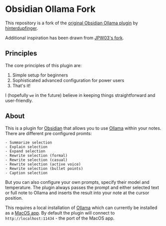 # Obsidian Ollama Fork

This repository is a fork of the [original Obsidian Ollama plugin](https://github.com/hinterdupfinger/obsidian-ollama) by [hinterdupfinger](https://github.com/hinterdupfinger).

Additional inspiration has been drawn from [JPW03's fork](https://github.com/JPW03/obsidian-ollama/tree/main).

## Principles

The core principles of this plugin are:

1. Simple setup for beginners
2. Sophisticated advanced configuration for power users
3. That's it!

I (hopefully `we` in the future) believe in keeping things straightforward and user-friendly.

## About

This is a plugin for [Obsidian](https://obsidian.md) that allows you to use [Ollama](https://ollama.ai) within your notes.
There are different pre configured promts:

    - Summarize selection
    - Explain selection
    - Expand selection
    - Rewrite selection (formal)
    - Rewrite selection (casual)
    - Rewrite selection (active voice)
    - Rewrite selection (bullet points)
    - Caption selection

But you can also configure your own prompts, specify their model and temperature. The plugin always passes the prompt and either selected text or full note to Ollama and inserts the result into your note at the cursor position.

This requires a local installation of [Ollama](https://ollama.ai) which can currently be installed as a [MacOS app](https://github.com/jmorganca/ollama#download). By default the plugin will connect to `http://localhost:11434` - the port of the MacOS app.
